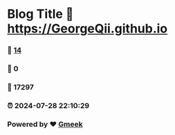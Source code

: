 # Blog Title :link: https://GeorgeQii.github.io 
### :page_facing_up: [14](https://GeorgeQii.github.io/tag.html) 
### :speech_balloon: 0 
### :hibiscus: 17297 
### :alarm_clock: 2024-07-28 22:10:29 
### Powered by :heart: [Gmeek](https://github.com/Meekdai/Gmeek)
